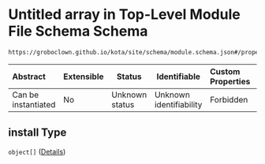 # Untitled array in Top-Level Module File Schema Schema

```txt
https://groboclown.github.io/kota/site/schema/module.schema.json#/properties/hooks/properties/install
```




| Abstract            | Extensible | Status         | Identifiable            | Custom Properties | Additional Properties | Access Restrictions | Defined In                                                                                 |
| :------------------ | ---------- | -------------- | ----------------------- | :---------------- | --------------------- | ------------------- | ------------------------------------------------------------------------------------------ |
| Can be instantiated | No         | Unknown status | Unknown identifiability | Forbidden         | Allowed               | none                | [module.schema.json\*](../../../../docs/bin/out/module.schema.json "open original schema") |

## install Type

`object[]` ([Details](module-properties-hooks-properties-install-items.md))

